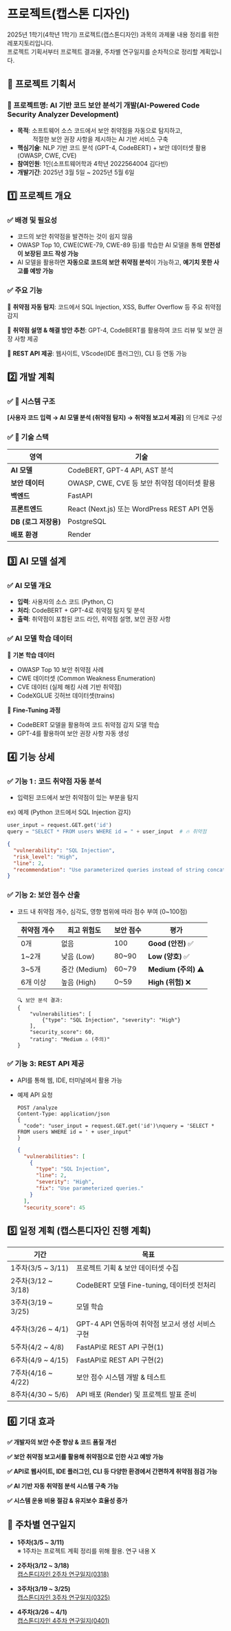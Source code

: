 # 프로젝트(캡스톤 디자인)
2025년 1학기(4학년 1학기) 프로젝트(캡스톤디자인) 과목의 과제물 내용 정리를 위한 레포지토리입니다.<br>
프로젝트 기획서부터 프로젝트 결과물, 주차별 연구일지를 순차적으로 정리할 계획입니다.

## 📌 프로젝트 기획서
### 🚀 프로젝트명: AI 기반 코드 보안 분석기 개발(AI-Powered Code Security Analyzer Development)

- **목적**: 소프트웨어 소스 코드에서 보안 취약점을 자동으로 탐지하고,<br>
 &nbsp;&nbsp;&nbsp;&nbsp;&nbsp;&nbsp;&nbsp;&nbsp;&nbsp;적절한 보안 권장 사항을 제시하는 AI 기반 서비스 구축
- **핵심기술**: NLP 기반 코드 분석 (GPT-4, CodeBERT) 
                   + 보안 데이터셋 활용 (OWASP, CWE, CVE)
- **참여인원**: 1인(소프트웨어학과 4학년 2022564004 김다빈)
- **개발기간**: 2025년 3월 5일 ~ 2025년 5월 6일

## **1️⃣ 프로젝트 개요**

### ✅ **배경 및 필요성**

- 코드의 보안 취약점을 발견하는 것이 쉽지 않음
- OWASP Top 10, CWE(CWE-79, CWE-89 등)를 학습한 AI 모델을 통해 **안전성이 보장된 코드 작성 가능**
- AI 모델을 활용하면 **자동으로 코드의 보안 취약점 분석**이 가능하고, **예기치 못한 사고를 예방 가능**

### ✅ **주요 기능**

🔹 **취약점 자동 탐지**: 코드에서 SQL Injection, XSS, Buffer Overflow 등 주요 취약점 감지

🔹 **취약점 설명 & 해결 방안 추천**: GPT-4, CodeBERT를 활용하여 코드 리뷰 및 보안 권장 사항 제공

🔹 **REST API 제공**: 웹사이트, VScode(IDE 플러그인), CLI 등 연동 가능

## **2️⃣ 개발 계획**

### ✅ **📌 시스템 구조**

**[사용자 코드 입력 → AI 모델 분석 (취약점 탐지) → 취약점 보고서 제공]** 의 단계로 구성

### ✅ **📌 기술 스택**

| **영역** | **기술** |
| --- | --- |
| **AI 모델** | CodeBERT, GPT-4 API, AST 분석 |
| **보안 데이터** | OWASP, CWE, CVE 등 보안 취약점 데이터셋 활용 |
| **백엔드** | FastAPI |
| **프론트엔드** | React (Next.js) 또는 WordPress REST API 연동 |
| **DB (로그 저장용)** | PostgreSQL |
| **배포 환경** | Render |

## **3️⃣ AI 모델 설계**

### ✅ **AI 모델 개요**

- **입력**: 사용자의 소스 코드 (Python, C)
- **처리**: CodeBERT + GPT-4로 취약점 탐지 및 분석
- **출력**: 취약점이 포함된 코드 라인, 취약점 설명, 보안 권장 사항

### ✅ **AI 모델 학습 데이터**

🔹 **기본 학습 데이터**

- OWASP Top 10 보안 취약점 사례
- CWE 데이터셋 (Common Weakness Enumeration)
- CVE 데이터 (실제 해킹 사례 기반 취약점)
- CodeXGLUE 깃허브 데이터셋(trains)

🔹 **Fine-Tuning 과정**

- CodeBERT 모델을 활용하여 코드 취약점 감지 모델 학습
- GPT-4를 활용하여 보안 권장 사항 자동 생성

## **4️⃣ 기능 상세**

### ✅ **기능 1 : 코드 취약점 자동 분석**

- 입력된 코드에서 보안 취약점이 있는 부분을 탐지

ex) 예제 (Python 코드에서 SQL Injection 감지)

```python
user_input = request.GET.get('id')
query = "SELECT * FROM users WHERE id = " + user_input  # 🔥 취약점
```

```json
{
  "vulnerability": "SQL Injection",
  "risk_level": "High",
  "line": 2,
  "recommendation": "Use parameterized queries instead of string concatenation."
}
```

### ✅ **기능 2: 보안 점수 산출**

- 코드 내 취약점 개수, 심각도, 영향 범위에 따라 점수 부여 (0~100점)
    
    
    | **취약점 개수** | **최고 위험도** | **보안 점수** | **평가** |
    | --- | --- | --- | --- |
    | 0개 | 없음 | 100 | **Good (안전)** ✅ |
    | 1~2개 | 낮음 (Low) | 80~90 | **Low (양호)** ✅ |
    | 3~5개 | 중간 (Medium) | 60~79 | **Medium (주의)** ⚠ |
    | 6개 이상 | 높음 (High) | 0~59 | **High (위험)** ❌ |
    
    ```
    🔍 보안 분석 결과:
    {
        "vulnerabilities": [
            {"type": "SQL Injection", "severity": "High"}
        ],
        "security_score": 60,
        "rating": "Medium ⚠ (주의)"
    }
    
    ```
    

### ✅ **기능 3: REST API 제공**

- API를 통해 웹, IDE, 터미널에서 활용 가능
- 예제 API 요청
    
    ```
    POST /analyze
    Content-Type: application/json
    {
      "code": "user_input = request.GET.get('id')\nquery = 'SELECT * FROM users WHERE id = ' + user_input"
    }
    ```
    
    ```json
    {
      "vulnerabilities": [
        {
          "type": "SQL Injection",
          "line": 2,
          "severity": "High",
          "fix": "Use parameterized queries."
        }
      ],
      "security_score": 45
    ```
    

## **5️⃣ 일정 계획 (캡스톤디자인 진행 계획)**

| **기간** | **목표** |
| --- | --- |
| 1주차(3/5 ~ 3/11) | 프로젝트 기획 & 보안 데이터셋 수집 |
| 2주차(3/12 ~ 3/18) | CodeBERT 모델 Fine-tuning, 데이터셋 전처리 |
| 3주차(3/19 ~ 3/25) | 모델 학습 |
| 4주차(3/26 ~ 4/1) | GPT-4 API 연동하여 취약점 보고서 생성 서비스 구현 |
| 5주차(4/2 ~ 4/8) | FastAPI로 REST API 구현(1) |
| 6주차(4/9 ~ 4/15) | FastAPI로 REST API 구현(2) |
| 7주차(4/16 ~ 4/22) | 보안 점수 시스템 개발 & 테스트 |
| 8주차(4/30 ~ 5/6) | API 배포 (Render) 및 프로젝트 발표 준비 |

## **6️⃣ 기대 효과**

**✅ 개발자의 보안 수준 향상 & 코드 품질 개선**

**✅ 보안 취약점 보고서를 활용해 취약점으로 인한 사고 예방 가능**

**✅ API로 웹사이트, IDE 플러그인, CLI 등 다양한 환경에서 간편하게 취약점 점검 가능**

**✅ AI 기반 자동 취약점 분석 시스템 구축 가능**

**✅ 시스템 운용 비용 절감 & 유지보수 효율성 증가**

## 📑 주차별 연구일지
- <b>1주차(3/5 ~ 3/11)</b><br>
  ※ 1주차는 프로젝트 계획 정리를 위해 활용. 연구 내용 X
  
- <b>2주차(3/12 ~ 3/18)</b><br>
  <a href="https://github.com/tealight03/CapstoneDesign/tree/main/2week" target="_blank">캡스톤디자인 2주차 연구일지(0318)</a>
  
- <b>3주차(3/19 ~ 3/25)</b><br>
  <a href="https://github.com/tealight03/CapstoneDesign/tree/main/3week" target="_blank">캡스톤디자인 3주차 연구일지(0325)</a>

- <b>4주차(3/26 ~ 4/1)</b><br>
  <a href="https://github.com/tealight03/CapstoneDesign/tree/main/4week" target="_blank">캡스톤디자인 4주차 연구일지(0401)</a>

